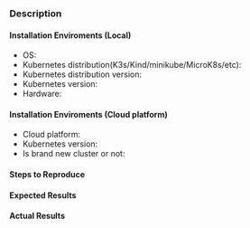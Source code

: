 
### Description
<!-- Example: When I using  -->

#### Installation Enviroments (Local)
- OS:
- Kubernetes distribution(K3s/Kind/minikube/MicroK8s/etc):
- Kubernetes distribution version:
- Kubernetes version:
- Hardware:

#### Installation Enviroments (Cloud platform)
- Cloud platform:
- Kubernetes version:
- Is brand new cluster or not:

#### Steps to Reproduce


#### Expected Results


#### Actual Results

